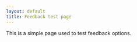 ```yaml
---
layout: default
title: Feedback test page
---
```

This is a simple page used to test feedback options.
<script type="text/javascript" src="https://projects.linaro.org/s/d41d8cd98f00b204e9800998ecf8427e-CDN/fmf0sr/801002/1e5ef50e9bbb50b46cc20bfb9f70c089/2.2.4.6/_/download/batch/com.atlassian.plugins.jquery:jquery/com.atlassian.plugins.jquery:jquery.js?collectorId=11d6e5ff"></script><script type="text/javascript" src="https://projects.linaro.org/s/992f7b204d03a270b0f3f14e2a03bf9f-T/fmf0sr/801002/1e5ef50e9bbb50b46cc20bfb9f70c089/3.0.7/_/download/batch/com.atlassian.jira.collector.plugin.jira-issue-collector-plugin:issuecollector/com.atlassian.jira.collector.plugin.jira-issue-collector-plugin:issuecollector.js?locale=en-GB&collectorId=11d6e5ff"></script>

<script type="text/javascript">window.ATL_JQ_PAGE_PROPS =  {
"triggerFunction": function(showCollectorDialog) {
    //Requires that jQuery is available! 
    jQuery("#myCustomTrigger").click(function(e) {
        e.preventDefault();
        showCollectorDialog();
    });
}};</script>
